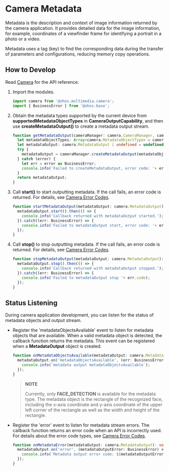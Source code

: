 # Camera Metadata

Metadata is the description and context of image information returned by the camera application. It provides detailed data for the image information, for example, coordinates of a viewfinder frame for identifying a portrait in a photo or a video.

Metadata uses a tag (key) to find the corresponding data during the transfer of parameters and configurations, reducing memory copy operations.

## How to Develop

Read [Camera](../reference/apis/js-apis-camera.md) for the API reference.

1. Import the modules.
   ```ts
   import camera from '@ohos.multimedia.camera';
   import { BusinessError } from '@ohos.base';
   ```

2. Obtain the metadata types supported by the current device from **supportedMetadataObjectTypes** in **CameraOutputCapability**, and then use **createMetadataOutput()** to create a metadata output stream.
     
   ```ts
   function getMetadataOutput(cameraManager: camera.CameraManager, cameraOutputCapability: camera.CameraOutputCapability): camera.MetadataOutput | undefined {
     let metadataObjectTypes: Array<camera.MetadataObjectType> = cameraOutputCapability.supportedMetadataObjectTypes;
     let metadataOutput: camera.MetadataOutput | undefined = undefined;
     try {
       metadataOutput = cameraManager.createMetadataOutput(metadataObjectTypes);
     } catch (error) {
       let err = error as BusinessError;
       console.info('Failed to createMetadataOutput, error code: '+ err.code);
     }
     return metadataOutput;
   }
   ```

3. Call **start()** to start outputting metadata. If the call fails, an error code is returned. For details, see [Camera Error Codes](../reference/apis/js-apis-camera.md#cameraerrorcode).
     
   ```ts
   function startMetadataOutput(metadataOutput: camera.MetadataOutput): void {
     metadataOutput.start().then(() => {
       console.info('Callback returned with metadataOutput started.');
     }).catch((err: BusinessError) => {
       console.info('Failed to metadataOutput start, error code: '+ err.code);
     });
   }
   ```

4. Call **stop()** to stop outputting metadata. If the call fails, an error code is returned. For details, see [Camera Error Codes](../reference/apis/js-apis-camera.md#cameraerrorcode).
     
   ```ts
   function stopMetadataOutput(metadataOutput: camera.MetadataOutput): void {
     metadataOutput.stop().then(() => {
       console.info('Callback returned with metadataOutput stopped.');
     }).catch((err: BusinessError) => {
       console.info('Failed to metadataOutput stop '+ err.code);
     });
   }
   ```

## Status Listening

During camera application development, you can listen for the status of metadata objects and output stream.

- Register the 'metadataObjectsAvailable' event to listen for metadata objects that are available. When a valid metadata object is detected, the callback function returns the metadata. This event can be registered when a **MetadataOutput** object is created.
    
  ```ts
  function onMetadataObjectsAvailable(metadataOutput: camera.MetadataOutput): void {
    metadataOutput.on('metadataObjectsAvailable', (err: BusinessError, metadataObjectArr: Array<camera.MetadataObject>) => {
      console.info(`metadata output metadataObjectsAvailable`);
    });
  }
  ```

  > **NOTE**
  >
  > Currently, only **FACE_DETECTION** is available for the metadata type. The metadata object is the rectangle of the recognized face, including the x-axis coordinate and y-axis coordinate of the upper left corner of the rectangle as well as the width and height of the rectangle.

- Register the 'error' event to listen for metadata stream errors. The callback function returns an error code when an API is incorrectly used. For details about the error code types, see [Camera Error Codes](../reference/apis/js-apis-camera.md#cameraerrorcode).
    
  ```ts
  function onMetadataError(metadataOutput: camera.MetadataOutput): void {
    metadataOutput.on('error', (metadataOutputError: BusinessError) => {
      console.info(`Metadata output error code: ${metadataOutputError.code}`);
    });
  }
  ```

